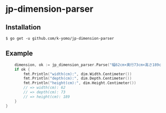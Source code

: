 # jp-dimension-parser


## Installation
```shell
$ go get -u github.com/k-yomo/jp-dimension-parser
```

## Example
```go
    dimension, ok := jp_dimension_parser.Parse("幅62cm×奥行73cm×高さ189cm")
    if ok {
        fmt.Println("width(cm):", dim.Width.Centimeter())
        fmt.Println("depth(cm):", dim.Depth.Centimeter())
        fmt.Println("height(cm):", dim.Height.Centimeter())
        // => width(cm): 62 
        // => depth(cm): 73 
        // => height(cm): 189
    }
}
```
